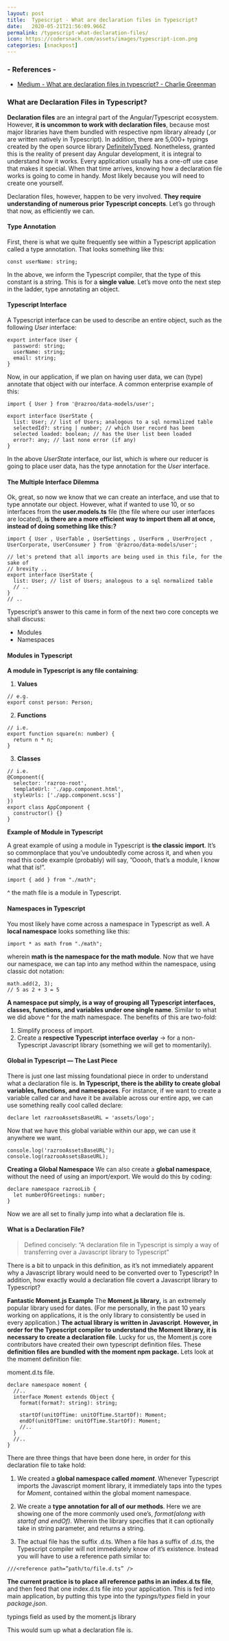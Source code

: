 ```yaml
---
layout: post
title:  Typescript - What are declaration files in Typescript?
date:   2020-05-21T21:56:09.966Z
permalink: /typescript-what-declaration-files/
icon: https://codersnack.com/assets/images/typescript-icon.png
categories: [snackpost]
---
```


### - References -

- [Medium - What are declaration files in typescript? - Charlie Greenman](https://medium.com/razroo/what-are-declaration-files-in-typescript-476c1c06f353)

### What are Declaration Files in Typescript?

**Declaration files** are an integral part of the Angular/Typescript ecosystem. However, **it is uncommon to work with declaration files**, because most major libraries have them bundled with respective npm library already (,or are written natively in Typescript). In addition, there are 5,000+ typings created by the open source library [DefinitelyTyped](https://github.com/DefinitelyTyped/DefinitelyTyped/tree/master/types). Nonetheless, granted this is the reality of present day Angular development, it is integral to understand how it works. Every application usually has a one-off use case that makes it special. When that time arrives, knowing how a declaration file works is going to come in handy. Most likely because you will need to create one yourself.

Declaration files, however, happen to be very involved. **They require understanding of numerous prior Typescript concepts**. Let’s go through that now, as efficiently we can.

#### Type Annotation

First, there is what we quite frequently see within a Typescript application called a type annotation. That looks something like this:
```
const userName: string;
```
In the above, we inform the Typescript compiler, that the type of this constant is a string. This is for a **single value**. Let’s move onto the next step in the ladder, type annotating an object.

#### Typescript Interface

A Typescript interface can be used to describe an entire object, such as the following *User* interface:
```
export interface User { 
  password: string; 
  userName: string; 
  email: string;
}
```
Now, in our application, if we plan on having user data, we can (type) annotate that object with our interface. A common enterprise example of this:
```
import { User } from '@razroo/data-models/user';

export interface UserState {
  list: User; // list of Users; analogous to a sql normalized table
  selectedId?: string | number; // which User record has been
  selected loaded: boolean; // has the User list been loaded
  error?: any; // last none error (if any)
}
```

In the above *UserState* interface, our list, which is where our reducer is going to place user data, has the type annotation for the *User* interface.

#### The Multiple Interface Dilemma

Ok, great, so now we know that we can create an interface, and use that to type annotate our object. However, what if wanted to use 10, or so interfaces from the **user.models.ts** file (the file where our user interfaces are located), **is there are a more efficient way to import them all at once, instead of doing something like this:?**

```
import { User , UserTable , UserSettings , UserForm , UserProject , UserCorporate, UserConsumer } from '@razroo/data-models/user';

// let's pretend that all imports are being used in this file, for the sake of
// brevity ..
export interface UserState {
  list: User; // list of Users; analogous to a sql normalized table
  // ..
}
// ..
```

Typescript’s answer to this came in form of the next two core concepts we shall discuss:
- Modules
- Namespaces

#### Modules in Typescript

**A module in Typescript is any file containing**:

1. **Values**
```
// e.g.
export const person: Person;
```

2. **Functions**
```
// i.e.
export function square(n: number) {
  return n * n; 
}
```

3. **Classes** 
```
// i.e.
@Component({
  selector: 'razroo-root',
  templateUrl: './app.component.html',
  styleUrls: ['./app.component.scss']
})
export class AppComponent {
  constructor() {}
}
```

**Example of Module in Typescript**

A great example of using a module in Typescript is **the classic import**. It’s so commonplace that you’ve undoubtedly come across it, and when you read this code example (probably) will say, ”Ooooh, that’s a module, I know what that is!”.
```
import { add } from "./math";
```
^ the math file is a module in Typescript.

#### Namespaces in Typescript

You most likely have come across a namespace in Typescript as well. A **local namespace** looks something like this:
```
import * as math from "./math";
```
wherein **math is the namespace for the math module**. Now that we have our namespace, we can tap into any method within the namespace, using classic dot notation:
```
math.add(2, 3);
// 5 as 2 + 3 = 5
```

**A namespace put simply, is a way of grouping all Typescript interfaces, classes, functions, and variables under one single name**. Similar to what we did above ^ for the math namespace. The benefits of this are two-fold:

1. Simplify process of import.
2. Create a **respective Typescript interface overlay** → for a non-Typescript Javascript library (something we will get to momentarily).

#### Global in Typescript — The Last Piece

There is just one last missing foundational piece in order to understand what a declaration file is.
**In Typescript, there is the ability to create global variables, functions, and namespaces**. For instance, if we want to create a variable called car and have it be available across our entire app, we can use something really cool called declare:
```
declare let razrooAssetsBaseURL = 'assets/logo';
```
Now that we have this global variable within our app, we can use it anywhere we want.
```
console.log('razrooAssetsBaseURL'); 
console.log(razrooAssetsBaseURL);
```
**Creating a Global Namespace**
We can also create a **global namespace**, without the need of using an import/export. We would do this by coding:
```
declare namespace razrooLib {
  let numberOfGreetings: number;
}
```
Now we are all set to finally jump into what a declaration file is.

#### What is a Declaration File?
> Defined concisely:
“A declaration file in Typescript is simply a way of transferring over a Javascript library to Typescript”

There is a bit to unpack in this definition, as it’s not immediately apparent why a Javascript library would need to be converted over to Typescript? In addition, how exactly would a declaration file covert a Javascript library to Typescript?

**Fantastic Moment.js Example**
The **Moment.js library,** is an extremely popular library used for dates. (For me personally, in the past 10 years working on applications, it is the only library to consistently be used in every application.) **The actual library is written in Javascript**. **However, in order for the Typescript compiler to understand the Moment library, it is necessary to create a declaration file**.
Lucky for us, the Moment.js core contributors have created their own typescript definition files. These **definition files are bundled with the moment npm package.** Lets look at the moment definition file:

moment.d.ts file. 
```
declare namespace moment {
  //..
  interface Moment extends Object {
    format(format?: string): string;

    startOf(unitOfTime: unitOfTime.StartOf): Moment;
    endOf(unitOfTime: unitOfTime.StartOf): Moment;
    //..
  }
  //..
}
```

There are three things that have been done here, in order for this declaration file to take hold:

1. We created a **global namespace called *moment***. Whenever Typescript imports the Javascript moment library, it immediately taps into the types for *Moment*, contained within the global moment namespace.

2. We create a **type annotation for all of our methods**. Here we are showing one of the more commonly used one’s, *format(along with startof and endOf)*. Wherein the library specifies that it can optionally take in string parameter, and returns a string.

3. The actual file has the suffix .d.ts. When a file has a suffix of .d.ts, the Typescript compiler will not immediately know of it’s existence. Instead you will have to use a reference path similar to:
```
///<reference path=”path/to/file.d.ts” />
```

**The current practice is to place all reference paths in an index.d.ts file**, and then feed that one index.d.ts file into your application. This is fed into main application, by putting this type into the *typings/types* field in your *package.json*.

typings field as used by the moment.js library

This would sum up what a declaration file is.